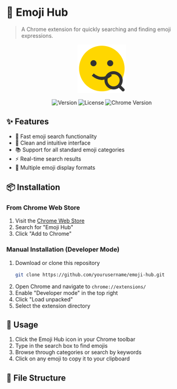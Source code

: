 # 🎯 Emoji Hub

> A Chrome extension for quickly searching and finding emoji expressions.

<p align="center">
  <img src="icons/icon128.png" alt="Emoji Hub Logo" width="128" height="128">
</p>

<p align="center">
  <img src="https://img.shields.io/badge/version-1.0.0-blue.svg" alt="Version">
  <img src="https://img.shields.io/badge/license-MIT-green.svg" alt="License">
  <img src="https://img.shields.io/badge/chrome-v88+-brightgreen.svg" alt="Chrome Version">
</p>

## ✨ Features

- 🚀 Fast emoji search functionality
- 🎨 Clean and intuitive interface
- 📚 Support for all standard emoji categories
- ⚡️ Real-time search results
- 🔄 Multiple emoji display formats

## 📦 Installation

### From Chrome Web Store
1. Visit the [Chrome Web Store](https://chrome.google.com/webstore)
2. Search for "Emoji Hub"
3. Click "Add to Chrome"

### Manual Installation (Developer Mode)
1. Download or clone this repository
   ```bash
   git clone https://github.com/yourusername/emoji-hub.git
   ```
2. Open Chrome and navigate to `chrome://extensions/`
3. Enable "Developer mode" in the top right
4. Click "Load unpacked"
5. Select the extension directory

## 🚀 Usage

1. Click the Emoji Hub icon in your Chrome toolbar
2. Type in the search box to find emojis
3. Browse through categories or search by keywords
4. Click on any emoji to copy it to your clipboard

## 📁 File Structure 